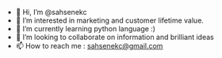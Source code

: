 - 👋 Hi, I’m @sahsenekc
- 👀 I’m interested in marketing and customer lifetime value. 
- 🌱 I’m currently learning python language :)
- 💞️ I’m looking to collaborate on information and brilliant ideas
- 📫 How to reach me : sahsenekc@gmail.com

<!---
sahsenekc/sahsenekc is a ✨ special ✨ repository because its `README.md` (this file) appears on your GitHub profile.
You can click the Preview link to take a look at your changes.
--->
